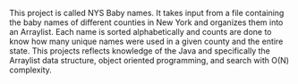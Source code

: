 This project is called NYS Baby names. It takes input from a file containing the baby names of different counties in New York and organizes them into an Arraylist. Each name is sorted alphabetically and counts are done to know how many unique names were used in a given county and the entire state. This projects reflects knowledge of the Java and specifically the Arraylist data structure, object oriented programming, and search with O(N) complexity.
